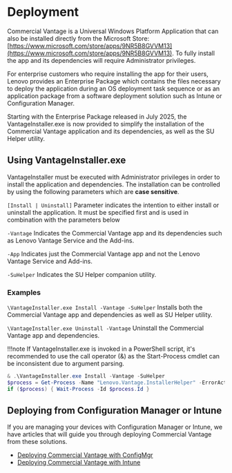# Deployment

Commercial Vantage is a Universal Windows Platform Application that can also be installed directly from the Microsoft Store: [https://www.microsoft.com/store/apps/9NR5B8GVVM13](https://www.microsoft.com/store/apps/9NR5B8GVVM13). To fully install the app and its dependencies will require Administrator privileges.

For enterprise customers who require installing the app for their users, Lenovo provides an Enterprise Package which contains the files necessary to deploy the application during an OS deployment task sequence or as an application package from a software deployment solution such as Intune or Configuration Manager.

Starting with the Enterprise Package released in July 2025, the VantageInstaller.exe is now provided to simplify the installation of the Commercial Vantage application and its dependencies, as well as the SU Helper utility.

## Using VantageInstaller.exe

VantageInstaller must be executed with Administrator privileges in order to install the application and dependencies. The installation can be controlled by using the following parameters which are **case sensitive**.

```[Install | Uninstall]```
Parameter indicates the intention to either install or uninstall the application. It must be specified first and is used in combination with the parameters below

``` -Vantage ```
Indicates the Commercial Vantage app and its dependencies such as Lenovo Vantage Service and the Add-ins.

``` -App ```
Indicates just the Commercial Vantage app and not the Lenovo Vantage Service and Add-ins.

``` -SuHelper ```
Indicates the SU Helper companion utility.

### Examples

``` \VantageInstaller.exe Install -Vantage -SuHelper ```
Installs both the Commercial Vantage app and dependencies as well as SU Helper utility.

``` \VantageInstaller.exe Uninstall -Vantage ```
Uninstall the Commercial Vantage app and dependencies.

!!!note
    If VantageInstaller.exe is invoked in a PowerShell script, it's recommended to use the call operator (&) as the Start-Process cmdlet can be inconsistent due to argument parsing.

```powershell
& .\VantageInstaller.exe Install -Vantage -SuHelper
$process = Get-Process -Name "Lenovo.Vantage.InstallerHelper" -ErrorAction SilentlyContinue
if ($process) { Wait-Process -Id $process.Id }
```

## Deploying from Configuration Manager or Intune

If you are managing your devices with Configuration Manager or Intune, we have articles that will guide you through deploying Commercial Vantage from these solutions.

- [Deploying Commercial Vantage with ConfigMgr](https://blog.lenovocdrt.com/deploying-commercial-vantage-with-configmgr/)
- [Deploying Commercial Vantage with Intune](https://blog.lenovocdrt.com/deploying-commercial-vantage-with-intune/)
